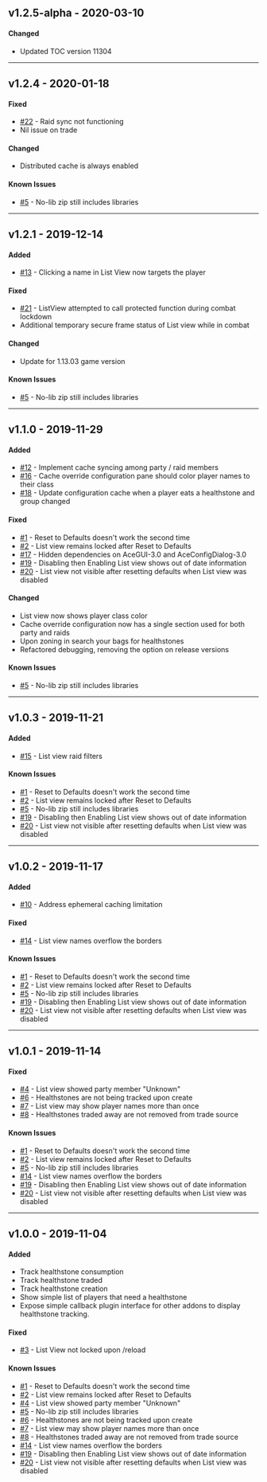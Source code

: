 ## v1.2.5-alpha - 2020-03-10
#### Changed
* Updated TOC version 11304

---

## v1.2.4 - 2020-01-18
#### Fixed
* [#22] - Raid sync not functioning
* Nil issue on trade
#### Changed
* Distributed cache is always enabled
#### Known Issues
* [#5] - No-lib zip still includes libraries

---

## v1.2.1 - 2019-12-14
#### Added
* [#13] - Clicking a name in List View now targets the player
#### Fixed
* [#21] - ListView attempted to call protected function during combat lockdown
* Additional temporary secure frame status of List view while in combat
#### Changed
* Update for 1.13.03 game version
#### Known Issues
* [#5] - No-lib zip still includes libraries

---

## v1.1.0 - 2019-11-29
#### Added
* [#12] - Implement cache syncing among party / raid members
* [#16] - Cache override configuration pane should color player names to their class
* [#18] - Update configuration cache when a player eats a healthstone and group changed
#### Fixed
* [#1] - Reset to Defaults doesn't work the second time
* [#2] - List view remains locked after Reset to Defaults
* [#17] - Hidden dependencies on AceGUI-3.0 and AceConfigDialog-3.0
* [#19] - Disabling then Enabling List view shows out of date information
* [#20] - List view not visible after resetting defaults when List view was disabled
#### Changed
* List view now shows player class color
* Cache override configuration now has a single section used for both party and raids
* Upon zoning in search your bags for healthstones
* Refactored debugging, removing the option on release versions
#### Known Issues
* [#5] - No-lib zip still includes libraries

---

## v1.0.3 - 2019-11-21
#### Added
* [#15] - List view raid filters
#### Known Issues
* [#1] - Reset to Defaults doesn't work the second time
* [#2] - List view remains locked after Reset to Defaults
* [#5] - No-lib zip still includes libraries
* [#19] - Disabling then Enabling List view shows out of date information
* [#20] - List view not visible after resetting defaults when List view was disabled

---

## v1.0.2 - 2019-11-17
#### Added
* [#10] - Address ephemeral caching limitation
#### Fixed
* [#14] - List view names overflow the borders
#### Known Issues
* [#1] - Reset to Defaults doesn't work the second time
* [#2] - List view remains locked after Reset to Defaults
* [#5] - No-lib zip still includes libraries
* [#19] - Disabling then Enabling List view shows out of date information
* [#20] - List view not visible after resetting defaults when List view was disabled

---

## v1.0.1 - 2019-11-14
#### Fixed
* [#4] - List view showed party member "Unknown"
* [#6] - Healthstones are not being tracked upon create
* [#7] - List view may show player names more than once
* [#8] - Healthstones traded away are not removed from trade source
#### Known Issues
* [#1] - Reset to Defaults doesn't work the second time
* [#2] - List view remains locked after Reset to Defaults
* [#5] - No-lib zip still includes libraries
* [#14] - List view names overflow the borders
* [#19] - Disabling then Enabling List view shows out of date information
* [#20] - List view not visible after resetting defaults when List view was disabled

---

## v1.0.0 - 2019-11-04
#### Added
* Track healthstone consumption
* Track healthstone traded
* Track healthstone creation
* Show simple list of players that need a healthstone
* Expose simple callback plugin interface for other addons to display healthstone tracking.
#### Fixed
* [#3] - List View not locked upon /reload
#### Known Issues
* [#1] - Reset to Defaults doesn't work the second time
* [#2] - List view remains locked after Reset to Defaults
* [#4] - List view showed party member "Unknown"
* [#5] - No-lib zip still includes libraries
* [#6] - Healthstones are not being tracked upon create
* [#7] - List view may show player names more than once
* [#8] - Healthstones traded away are not removed from trade source
* [#14] - List view names overflow the borders
* [#19] - Disabling then Enabling List view shows out of date information
* [#20] - List view not visible after resetting defaults when List view was disabled

[#1]: https://www.curseforge.com/wow/addons/warlock-healthstone-tracker/issues/1
[#2]: https://www.curseforge.com/wow/addons/warlock-healthstone-tracker/issues/2
[#3]: https://www.curseforge.com/wow/addons/warlock-healthstone-tracker/issues/3
[#4]: https://www.curseforge.com/wow/addons/warlock-healthstone-tracker/issues/4
[#5]: https://www.curseforge.com/wow/addons/warlock-healthstone-tracker/issues/5
[#6]: https://www.curseforge.com/wow/addons/warlock-healthstone-tracker/issues/6
[#7]: https://www.curseforge.com/wow/addons/warlock-healthstone-tracker/issues/7
[#8]: https://www.curseforge.com/wow/addons/warlock-healthstone-tracker/issues/8
[#10]: https://www.curseforge.com/wow/addons/warlock-healthstone-tracker/issues/10
[#12]: https://www.curseforge.com/wow/addons/warlock-healthstone-tracker/issues/12
[#13]: https://www.curseforge.com/wow/addons/warlock-healthstone-tracker/issues/13
[#14]: https://www.curseforge.com/wow/addons/warlock-healthstone-tracker/issues/14
[#15]: https://www.curseforge.com/wow/addons/warlock-healthstone-tracker/issues/15
[#16]: https://www.curseforge.com/wow/addons/warlock-healthstone-tracker/issues/16
[#17]: https://www.curseforge.com/wow/addons/warlock-healthstone-tracker/issues/17
[#18]: https://www.curseforge.com/wow/addons/warlock-healthstone-tracker/issues/18
[#19]: https://www.curseforge.com/wow/addons/warlock-healthstone-tracker/issues/19
[#20]: https://www.curseforge.com/wow/addons/warlock-healthstone-tracker/issues/20
[#21]: https://www.curseforge.com/wow/addons/warlock-healthstone-tracker/issues/21
[#22]: https://www.curseforge.com/wow/addons/warlock-healthstone-tracker/issues/22
